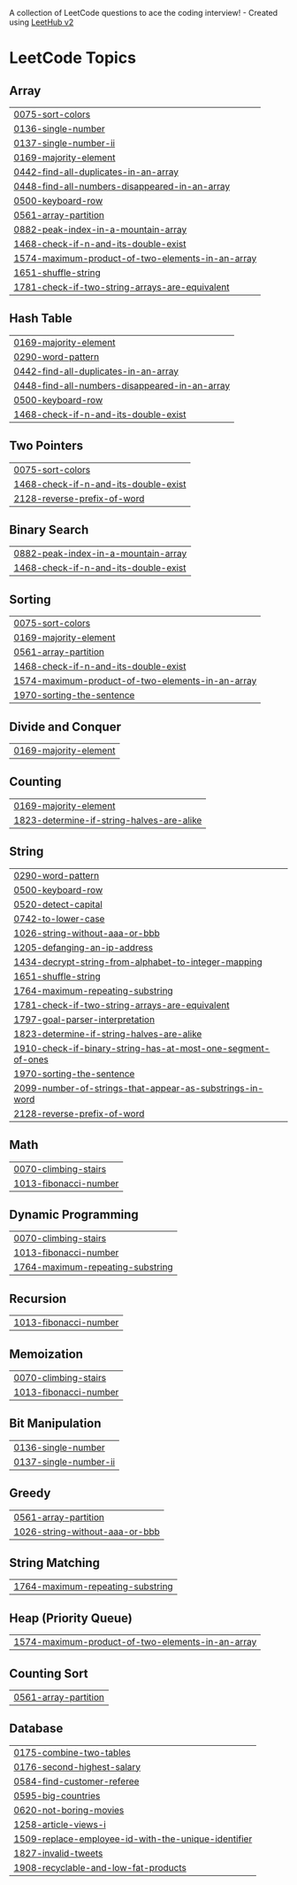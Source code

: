 A collection of LeetCode questions to ace the coding interview! - Created using [LeetHub v2](https://github.com/arunbhardwaj/LeetHub-2.0)
<!---LeetCode Topics Start-->
# LeetCode Topics
## Array
|  |
| ------- |
| [0075-sort-colors](https://github.com/mvnithin/Leetcode/tree/master/0075-sort-colors) |
| [0136-single-number](https://github.com/mvnithin/Leetcode/tree/master/0136-single-number) |
| [0137-single-number-ii](https://github.com/mvnithin/Leetcode/tree/master/0137-single-number-ii) |
| [0169-majority-element](https://github.com/mvnithin/Leetcode/tree/master/0169-majority-element) |
| [0442-find-all-duplicates-in-an-array](https://github.com/mvnithin/Leetcode/tree/master/0442-find-all-duplicates-in-an-array) |
| [0448-find-all-numbers-disappeared-in-an-array](https://github.com/mvnithin/Leetcode/tree/master/0448-find-all-numbers-disappeared-in-an-array) |
| [0500-keyboard-row](https://github.com/mvnithin/Leetcode/tree/master/0500-keyboard-row) |
| [0561-array-partition](https://github.com/mvnithin/Leetcode/tree/master/0561-array-partition) |
| [0882-peak-index-in-a-mountain-array](https://github.com/mvnithin/Leetcode/tree/master/0882-peak-index-in-a-mountain-array) |
| [1468-check-if-n-and-its-double-exist](https://github.com/mvnithin/Leetcode/tree/master/1468-check-if-n-and-its-double-exist) |
| [1574-maximum-product-of-two-elements-in-an-array](https://github.com/mvnithin/Leetcode/tree/master/1574-maximum-product-of-two-elements-in-an-array) |
| [1651-shuffle-string](https://github.com/mvnithin/Leetcode/tree/master/1651-shuffle-string) |
| [1781-check-if-two-string-arrays-are-equivalent](https://github.com/mvnithin/Leetcode/tree/master/1781-check-if-two-string-arrays-are-equivalent) |
## Hash Table
|  |
| ------- |
| [0169-majority-element](https://github.com/mvnithin/Leetcode/tree/master/0169-majority-element) |
| [0290-word-pattern](https://github.com/mvnithin/Leetcode/tree/master/0290-word-pattern) |
| [0442-find-all-duplicates-in-an-array](https://github.com/mvnithin/Leetcode/tree/master/0442-find-all-duplicates-in-an-array) |
| [0448-find-all-numbers-disappeared-in-an-array](https://github.com/mvnithin/Leetcode/tree/master/0448-find-all-numbers-disappeared-in-an-array) |
| [0500-keyboard-row](https://github.com/mvnithin/Leetcode/tree/master/0500-keyboard-row) |
| [1468-check-if-n-and-its-double-exist](https://github.com/mvnithin/Leetcode/tree/master/1468-check-if-n-and-its-double-exist) |
## Two Pointers
|  |
| ------- |
| [0075-sort-colors](https://github.com/mvnithin/Leetcode/tree/master/0075-sort-colors) |
| [1468-check-if-n-and-its-double-exist](https://github.com/mvnithin/Leetcode/tree/master/1468-check-if-n-and-its-double-exist) |
| [2128-reverse-prefix-of-word](https://github.com/mvnithin/Leetcode/tree/master/2128-reverse-prefix-of-word) |
## Binary Search
|  |
| ------- |
| [0882-peak-index-in-a-mountain-array](https://github.com/mvnithin/Leetcode/tree/master/0882-peak-index-in-a-mountain-array) |
| [1468-check-if-n-and-its-double-exist](https://github.com/mvnithin/Leetcode/tree/master/1468-check-if-n-and-its-double-exist) |
## Sorting
|  |
| ------- |
| [0075-sort-colors](https://github.com/mvnithin/Leetcode/tree/master/0075-sort-colors) |
| [0169-majority-element](https://github.com/mvnithin/Leetcode/tree/master/0169-majority-element) |
| [0561-array-partition](https://github.com/mvnithin/Leetcode/tree/master/0561-array-partition) |
| [1468-check-if-n-and-its-double-exist](https://github.com/mvnithin/Leetcode/tree/master/1468-check-if-n-and-its-double-exist) |
| [1574-maximum-product-of-two-elements-in-an-array](https://github.com/mvnithin/Leetcode/tree/master/1574-maximum-product-of-two-elements-in-an-array) |
| [1970-sorting-the-sentence](https://github.com/mvnithin/Leetcode/tree/master/1970-sorting-the-sentence) |
## Divide and Conquer
|  |
| ------- |
| [0169-majority-element](https://github.com/mvnithin/Leetcode/tree/master/0169-majority-element) |
## Counting
|  |
| ------- |
| [0169-majority-element](https://github.com/mvnithin/Leetcode/tree/master/0169-majority-element) |
| [1823-determine-if-string-halves-are-alike](https://github.com/mvnithin/Leetcode/tree/master/1823-determine-if-string-halves-are-alike) |
## String
|  |
| ------- |
| [0290-word-pattern](https://github.com/mvnithin/Leetcode/tree/master/0290-word-pattern) |
| [0500-keyboard-row](https://github.com/mvnithin/Leetcode/tree/master/0500-keyboard-row) |
| [0520-detect-capital](https://github.com/mvnithin/Leetcode/tree/master/0520-detect-capital) |
| [0742-to-lower-case](https://github.com/mvnithin/Leetcode/tree/master/0742-to-lower-case) |
| [1026-string-without-aaa-or-bbb](https://github.com/mvnithin/Leetcode/tree/master/1026-string-without-aaa-or-bbb) |
| [1205-defanging-an-ip-address](https://github.com/mvnithin/Leetcode/tree/master/1205-defanging-an-ip-address) |
| [1434-decrypt-string-from-alphabet-to-integer-mapping](https://github.com/mvnithin/Leetcode/tree/master/1434-decrypt-string-from-alphabet-to-integer-mapping) |
| [1651-shuffle-string](https://github.com/mvnithin/Leetcode/tree/master/1651-shuffle-string) |
| [1764-maximum-repeating-substring](https://github.com/mvnithin/Leetcode/tree/master/1764-maximum-repeating-substring) |
| [1781-check-if-two-string-arrays-are-equivalent](https://github.com/mvnithin/Leetcode/tree/master/1781-check-if-two-string-arrays-are-equivalent) |
| [1797-goal-parser-interpretation](https://github.com/mvnithin/Leetcode/tree/master/1797-goal-parser-interpretation) |
| [1823-determine-if-string-halves-are-alike](https://github.com/mvnithin/Leetcode/tree/master/1823-determine-if-string-halves-are-alike) |
| [1910-check-if-binary-string-has-at-most-one-segment-of-ones](https://github.com/mvnithin/Leetcode/tree/master/1910-check-if-binary-string-has-at-most-one-segment-of-ones) |
| [1970-sorting-the-sentence](https://github.com/mvnithin/Leetcode/tree/master/1970-sorting-the-sentence) |
| [2099-number-of-strings-that-appear-as-substrings-in-word](https://github.com/mvnithin/Leetcode/tree/master/2099-number-of-strings-that-appear-as-substrings-in-word) |
| [2128-reverse-prefix-of-word](https://github.com/mvnithin/Leetcode/tree/master/2128-reverse-prefix-of-word) |
## Math
|  |
| ------- |
| [0070-climbing-stairs](https://github.com/mvnithin/Leetcode/tree/master/0070-climbing-stairs) |
| [1013-fibonacci-number](https://github.com/mvnithin/Leetcode/tree/master/1013-fibonacci-number) |
## Dynamic Programming
|  |
| ------- |
| [0070-climbing-stairs](https://github.com/mvnithin/Leetcode/tree/master/0070-climbing-stairs) |
| [1013-fibonacci-number](https://github.com/mvnithin/Leetcode/tree/master/1013-fibonacci-number) |
| [1764-maximum-repeating-substring](https://github.com/mvnithin/Leetcode/tree/master/1764-maximum-repeating-substring) |
## Recursion
|  |
| ------- |
| [1013-fibonacci-number](https://github.com/mvnithin/Leetcode/tree/master/1013-fibonacci-number) |
## Memoization
|  |
| ------- |
| [0070-climbing-stairs](https://github.com/mvnithin/Leetcode/tree/master/0070-climbing-stairs) |
| [1013-fibonacci-number](https://github.com/mvnithin/Leetcode/tree/master/1013-fibonacci-number) |
## Bit Manipulation
|  |
| ------- |
| [0136-single-number](https://github.com/mvnithin/Leetcode/tree/master/0136-single-number) |
| [0137-single-number-ii](https://github.com/mvnithin/Leetcode/tree/master/0137-single-number-ii) |
## Greedy
|  |
| ------- |
| [0561-array-partition](https://github.com/mvnithin/Leetcode/tree/master/0561-array-partition) |
| [1026-string-without-aaa-or-bbb](https://github.com/mvnithin/Leetcode/tree/master/1026-string-without-aaa-or-bbb) |
## String Matching
|  |
| ------- |
| [1764-maximum-repeating-substring](https://github.com/mvnithin/Leetcode/tree/master/1764-maximum-repeating-substring) |
## Heap (Priority Queue)
|  |
| ------- |
| [1574-maximum-product-of-two-elements-in-an-array](https://github.com/mvnithin/Leetcode/tree/master/1574-maximum-product-of-two-elements-in-an-array) |
## Counting Sort
|  |
| ------- |
| [0561-array-partition](https://github.com/mvnithin/Leetcode/tree/master/0561-array-partition) |
## Database
|  |
| ------- |
| [0175-combine-two-tables](https://github.com/mvnithin/Leetcode/tree/master/0175-combine-two-tables) |
| [0176-second-highest-salary](https://github.com/mvnithin/Leetcode/tree/master/0176-second-highest-salary) |
| [0584-find-customer-referee](https://github.com/mvnithin/Leetcode/tree/master/0584-find-customer-referee) |
| [0595-big-countries](https://github.com/mvnithin/Leetcode/tree/master/0595-big-countries) |
| [0620-not-boring-movies](https://github.com/mvnithin/Leetcode/tree/master/0620-not-boring-movies) |
| [1258-article-views-i](https://github.com/mvnithin/Leetcode/tree/master/1258-article-views-i) |
| [1509-replace-employee-id-with-the-unique-identifier](https://github.com/mvnithin/Leetcode/tree/master/1509-replace-employee-id-with-the-unique-identifier) |
| [1827-invalid-tweets](https://github.com/mvnithin/Leetcode/tree/master/1827-invalid-tweets) |
| [1908-recyclable-and-low-fat-products](https://github.com/mvnithin/Leetcode/tree/master/1908-recyclable-and-low-fat-products) |
<!---LeetCode Topics End-->